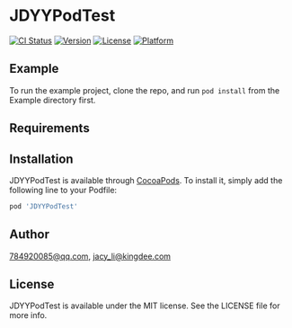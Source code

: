 # JDYYPodTest

[![CI Status](https://img.shields.io/travis/784920085@qq.com/JDYYPodTest.svg?style=flat)](https://travis-ci.org/784920085@qq.com/JDYYPodTest)
[![Version](https://img.shields.io/cocoapods/v/JDYYPodTest.svg?style=flat)](https://cocoapods.org/pods/JDYYPodTest)
[![License](https://img.shields.io/cocoapods/l/JDYYPodTest.svg?style=flat)](https://cocoapods.org/pods/JDYYPodTest)
[![Platform](https://img.shields.io/cocoapods/p/JDYYPodTest.svg?style=flat)](https://cocoapods.org/pods/JDYYPodTest)

## Example

To run the example project, clone the repo, and run `pod install` from the Example directory first.

## Requirements

## Installation

JDYYPodTest is available through [CocoaPods](https://cocoapods.org). To install
it, simply add the following line to your Podfile:

```ruby
pod 'JDYYPodTest'
```

## Author

784920085@qq.com, jacy_li@kingdee.com

## License

JDYYPodTest is available under the MIT license. See the LICENSE file for more info.
